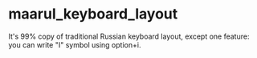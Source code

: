 # maarul_keyboard_layout
It's 99% copy of traditional Russian keyboard layout, except one feature: you can write "Ӏ" symbol using option+i.
